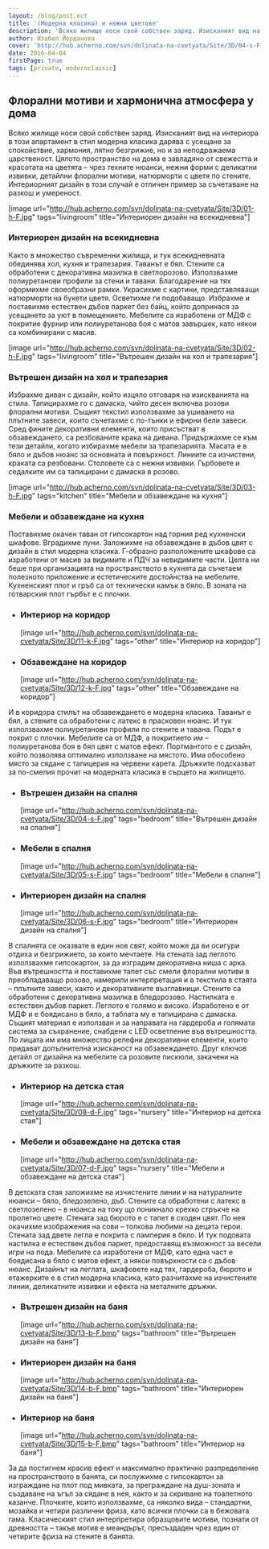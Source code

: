 ```yaml
---
layout: /blog/post.ect
title: '(Модерна класика) и нежни цветове'
description: 'Всяко жилище носи свой собствен заряд. Изисканият вид на интериора в този апартамент в стил модерна класика дарява с усещане за спокойствие, хармония, лятно безгрижие, но и за неподражаема царственост. Цялото пространство на дома е завладяно от свежестта и красотата на цветята – чрез техните нюанси, нежни форми с деликатни извивки, детайлни флорални мотиви, натюрморти с цветя по стените. Интериорният дизайн в този случай е отличен пример за съчетаване на разкош и умереност.'
author: Изабел Йорданова
cover: 'http://hub.acherno.com/svn/dolinata-na-cvetyata/Site/3D/04-s-F.jpg'
date: 2016-04-04
firstPage: true
tags: [private, modernclassic]
---
```

## **Флорални мотиви** и хармонична атмосфера у дома
Всяко жилище носи свой собствен заряд. Изисканият вид на интериора в този апартамент в стил модерна класика дарява с усещане за спокойствие, хармония, лятно безгрижие, но и за неподражаема царственост. Цялото пространство на дома е завладяно от свежестта и красотата на цветята – чрез техните нюанси, нежни форми с деликатни извивки, детайлни флорални мотиви, натюрморти с цветя по стените. Интериорният дизайн в този случай е отличен пример за съчетаване на разкош и умереност.

[image url="http://hub.acherno.com/svn/dolinata-na-cvetyata/Site/3D/01-h-F.jpg" tags="livingroom" title="Интериорен дизайн на всекидневна"]
### Интериорен дизайн на **всекидневна**

Както в множество съвременни жилища, и тук всекидневната обединява хол, кухня и трапезария. Таванът е бял. Стените са обработени с декоративна мазилка в светлорозово. Използвахме полиуретанови профили за стени и тавани. Благодарение на тях оформихме своеобразни рамки. Украсихме с картини, представляващи натюрморти на букети цветя. Осветихме ги подобаващо. Избрахме и поставихме естествен дъбов паркет без байц, който допринася за усещането за уют в помещението. Мебелите са изработени от МДФ с покритие фурнир или полиуретанова боя с матов завършек, като някои са комбинирани с масив.

[image url="http://hub.acherno.com/svn/dolinata-na-cvetyata/Site/3D/02-h-F.jpg" tags="livingroom" title="Вътрешен дизайн на хол и трапезария"]
### Вътрешен дизайн на **хол и трапезария**

Избрахме диван с дизайн, който изцяло отговаря на изискванията на стила. Тапицирахме го с дамаска, чийто десен включва розови флорални мотиви. Същият текстил използвахме за ушиването на плътните завеси, които съчетахме с по-тънки и ефирни бели завеси. Сред фините декоративни елементи, които присъстват в обзавеждането, са резбованите крака на дивана. Придържахме се към тези детайли, когато избирахме мебели за трапезарията. Масата е в бяло и дъбов нюанс за основната ѝ повърхност. Линиите са изчистени, краката са резбовани. Столовете са с нежни извивки. Гърбовете и седалките им са тапицирани с дамаска в розово.

[image url="http://hub.acherno.com/svn/dolinata-na-cvetyata/Site/3D/03-h-F.jpg" tags="kitchen" title="Мебели и обзавеждане на кухня"]
### Мебели и обзавеждане на **кухня**

Поставихме окачен таван от гипсокартон над горния ред кухненски шкафове. Вградихме луни. Заложихме на обзавеждане в дъбов цвят с дизайн в стил модерна класика. Г-образно разположените шкафове са изработени от масив за видимите и ПДЧ за невидимите части. Целта ни беше при организацията на пространството в кухнята да съчетаем полезното приложение и естетическите достойнства на мебелите. Кухненският плот и гръб са от технически камък в бяло. В зоната на готварския плот гърбът е с плочки.

-   ### Интериор на **коридор**
    [image url="http://hub.acherno.com/svn/dolinata-na-cvetyata/Site/3D/11-k-F.jpg" tags="other" title="Интериор на коридор"]
-   ### Обзавеждане на **коридор**
    [image url="http://hub.acherno.com/svn/dolinata-na-cvetyata/Site/3D/12-k-F.jpg" tags="other" title="Обзавеждане на коридор"]

И в коридора стилът на обзавеждането е модерна класика. Таванът е бял, а стените са обработени с латекс в прасковен нюанс. И тук използвахме полиуретанови профили по стените и тавана. Подът е покрит с плочки. Мебелите са от МДФ, а покритието им – полиуретанова боя в бял цвят с матов ефект. Портмантото е с дизайн, който позволява оптимално използване на мястото. Има обособено място за сядане с тапицерия на червени карета. Дръжките подсказват за по-смелия прочит на модерната класика в сърцето на жилището.

-   ### Вътрешен дизайн на **спалня**
    [image url="http://hub.acherno.com/svn/dolinata-na-cvetyata/Site/3D/04-s-F.jpg" tags="bedroom" title="Вътрешен дизайн на спалня"]
-   ### Мебели в **спалня**
    [image url="http://hub.acherno.com/svn/dolinata-na-cvetyata/Site/3D/05-s-F.jpg" tags="bedroom" title="Мебели в спалня"]
-   ### Интериорен дизайн на **спалня**
    [image url="http://hub.acherno.com/svn/dolinata-na-cvetyata/Site/3D/06-s-F.jpg" tags="bedroom" title="Интериорен дизайн на спалня"]

В спалнята се оказвате в един нов свят, който може да ви осигури отдиха и безгрижието, за които мечтаете. На стената зад леглото използвахме гипсокартон, за да изградим декоративна ниша с арка. Във вътрешността ѝ поставихме тапет със смели флорални мотиви в преобладаващо розово, намерили интерпретация и в текстила в стаята – плътните завеси, както и декоративните възглавници. Стените са обработени с декоративна мазилка в бледорозово. Настилката е естествен дъбов паркет. Леглото е голямо и високо. Изработено е от МДФ и е боядисано в бяло, а таблата му е тапицирана с дамаска. Същият материал е използван и за направата на гардероба и голямата система за съхранение, снабдени с LED осветление във вътрешността. По лицата им има множество релефни декоративни елементи, които придават допълнителна изисканост на обзавеждането. Друг ключов детайл от дизайна на мебелите са розовите пискюли, закачени на дръжките за разкош.

-   ### Интериор на **детска стая**
    [image url="http://hub.acherno.com/svn/dolinata-na-cvetyata/Site/3D/08-d-F.jpg" tags="nursery" title="Интериор на детска стая"]
-   ### Мебели и обзавеждане на **детска стая**
    [image url="http://hub.acherno.com/svn/dolinata-na-cvetyata/Site/3D/07-d-F.jpg" tags="nursery" title="Мебели и обзавеждане на детска стая"]

В детската стая заложихме на изчистените линии и на натуралните нюанси – бяло, бледозелено, дъб. Стените са обработени с латекс в светлозелено – в нюанса на току що поникнало крехко стръкче на пролетно цвете. Стената зад бюрото е с тапет в сходен цвят. По нея окачихме изображения на сови – толкова любими на децата герои. Стената зад двете  легла е покрита с ламперия в бяло. И тук подовата настилка е естествен дъбов паркет, предоставящ възможност за весели игри на пода. Мебелите са изработени от МДФ, като една част е боядисана в бяло с матов ефект, а някои повърхности са с дъбов нюанс. Дизайнът на леглата, шкафовете над тях, гардероба, бюрото и етажерките е в стил модерна класика, като разчитахме на изчистените линии, деликатните извивки и ефекта на металните дръжки.

-   ### Вътрешен дизайн на **баня**
    [image url="http://hub.acherno.com/svn/dolinata-na-cvetyata/Site/3D/13-b-F.bmp" tags="bathroom" title="Вътрешен дизайн на баня"]
-   ### Интериорен дизайн на **баня**
    [image url="http://hub.acherno.com/svn/dolinata-na-cvetyata/Site/3D/14-b-F.bmp" tags="bathroom" title="Интериорен дизайн на баня"]
-   ### Интериор на **баня**
    [image url="http://hub.acherno.com/svn/dolinata-na-cvetyata/Site/3D/15-b-F.bmp" tags="bathroom" title="Интериор на баня"]

За да постигнем красив ефект и максимално практично разпределение на пространството в банята, си послужихме с гипсокартон за изграждане на плот под мивката, за преграждане на душ-зоната и създаване на ъгъл за сядане в нея, както и за скриване на тоалетното казанче. Плочките, които използвахме, са няколко вида – стандартни, мозайка и четири различни фриза, като всички плочки са в бежовата гама. Класическият стил интерпретира образцовите мотиви, познати от древността – такъв мотив е меандърът, пресъздаден чрез един от четирите фриза на стените в банята.